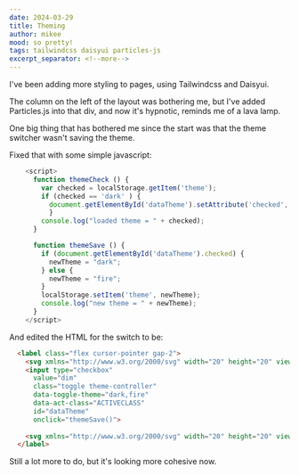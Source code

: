 ```yaml
---
date: 2024-03-29
title: Theming
author: mikee
mood: so pretty!
tags: tailwindcss daisyui particles-js
excerpt_separator: <!--more-->
---
```

I've been adding more styling to pages, using Tailwindcss and Daisyui.

The column on the left of the layout was bothering me, but I've added Particles.js into that div, and now it's hypnotic, reminds me of a lava lamp.

One big thing that has bothered me since the start was that the theme switcher wasn't saving the theme.

Fixed that with some simple javascript:

```javascript
    <script>
      function themeCheck () {
        var checked = localStorage.getItem('theme');
        if (checked == 'dark' ) {
          document.getElementById('dataTheme').setAttribute('checked', 'checked');
          }
        console.log("loaded theme = " + checked);
      }

      function themeSave () {
        if (document.getElementById('dataTheme').checked) {
          newTheme = "dark";   
        } else {
          newTheme = "fire";
        }
        localStorage.setItem('theme', newTheme);
        console.log("new theme = " + newTheme);
      }
    </script>
```
And edited the HTML for the switch to be:

<!--more-->

```html
  <label class="flex cursor-pointer gap-2">
    <svg xmlns="http://www.w3.org/2000/svg" width="20" height="20" viewBox="0 0 24 24" fill="none" stroke="currentColor" stroke-width="2" stroke-linecap="round" stroke-linejoin="round"><circle cx="12" cy="12" r="5"/><path d="M12 1v2M12 21v2M4.2 4.2l1.4 1.4M18.4 18.4l1.4 1.4M1 12h2M21 12h2M4.2 19.8l1.4-1.4M18.4 5.6l1.4-1.4"/></svg>
    <input type="checkbox" 
      value="dim" 
      class="toggle theme-controller" 
      data-toggle-theme="dark,fire" 
      data-act-class="ACTIVECLASS" 
      id="dataTheme" 
      onclick="themeSave()">
    
    <svg xmlns="http://www.w3.org/2000/svg" width="20" height="20" viewBox="0 0 24 24" fill="none" stroke="currentColor" stroke-width="2" stroke-linecap="round" stroke-linejoin="round"><path d="M21 12.79A9 9 0 1 1 11.21 3 7 7 0 0 0 21 12.79z"></path></svg>
  </label>
  ```

  Still a lot more to do, but it's looking more cohesive now.